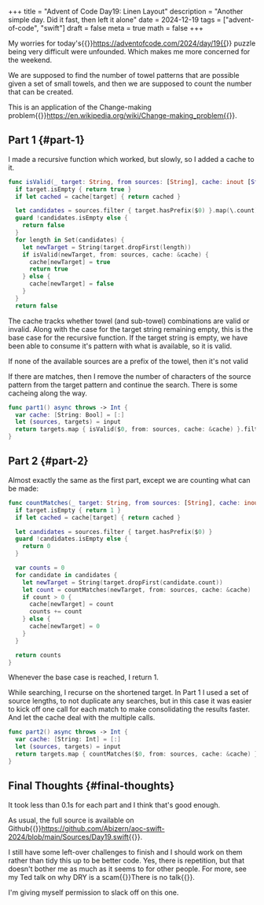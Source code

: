 +++
title = "Advent of Code Day19: Linen Layout"
description = "Another simple day. Did it fast, then left it alone"
date = 2024-12-19
tags = ["advent-of-code", "swift"]
draft = false
meta = true
math = false
+++

My worries for today's{{<marginnote>}}https://adventofcode.com/2024/day/19{{</marginnote>}} puzzle being very difficult were unfounded. Which makes me more concerned for the weekend.

We are supposed to find the number of towel patterns that are possible given a set of small towels, and then we are supposed to count the number that can be created.

This is an application of the Change-making problem{{<marginnote>}}https://en.wikipedia.org/wiki/Change-making_problem{{</marginnote>}}.


## Part 1 {#part-1}

I made a recursive function which worked, but slowly, so I added a cache to it.

```swift
func isValid(_ target: String, from sources: [String], cache: inout [String: Bool]) -> Bool {
  if target.isEmpty { return true }
  if let cached = cache[target] { return cached }

  let candidates = sources.filter { target.hasPrefix($0) }.map(\.count)
  guard !candidates.isEmpty else {
    return false
  }
  for length in Set(candidates) {
    let newTarget = String(target.dropFirst(length))
    if isValid(newTarget, from: sources, cache: &cache) {
      cache[newTarget] = true
      return true
    } else {
      cache[newTarget] = false
    }
  }
  return false
```

The cache tracks whether towel (and sub-towel) combinations are valid or invalid. Along with the case for the target string remaining empty, this is the base case for the recursive function. If the target string is empty, we have been able to consume it's pattern with what is available, so it is valid.

If none of the available sources are a prefix of the towel, then it's not valid

If there are matches, then I remove the number of characters of the source pattern from the target pattern and continue the search. There is some cacheing along the way.

```swift
func part1() async throws -> Int {
  var cache: [String: Bool] = [:]
  let (sources, targets) = input
  return targets.map { isValid($0, from: sources, cache: &cache) }.filter { $0 }.count
}
```


## Part 2 {#part-2}

Almost exactly the same as the first part, except we are counting what can be made:

```swift
func countMatches(_ target: String, from sources: [String], cache: inout [String: Int]) -> Int {
  if target.isEmpty { return 1 }
  if let cached = cache[target] { return cached }

  let candidates = sources.filter { target.hasPrefix($0) }
  guard !candidates.isEmpty else {
    return 0
  }

  var counts = 0
  for candidate in candidates {
    let newTarget = String(target.dropFirst(candidate.count))
    let count = countMatches(newTarget, from: sources, cache: &cache)
    if count > 0 {
      cache[newTarget] = count
      counts += count
    } else {
      cache[newTarget] = 0
    }
  }

  return counts
}
```

Whenever the base case is reached, I return 1.

While searching, I recurse on the shortened target. In Part 1 I used a set of source lengths, to not duplicate any searches, but in this case it was easier to kick off one call for each match to make consolidating the results faster. And let the cache deal with the multiple calls.

```swift
func part2() async throws -> Int {
  var cache: [String: Int] = [:]
  let (sources, targets) = input
  return targets.map { countMatches($0, from: sources, cache: &cache) }.reduce(0, +)
}
```


## Final Thoughts {#final-thoughts}

It took less than 0.1s for each part and I think that's good enough.

As usual, the full source is available on Github{{<marginnote>}}https://github.com/Abizern/aoc-swift-2024/blob/main/Sources/Day19.swift{{</marginnote>}}.

I still have some left-over challenges to finish and I should work on them rather than tidy this up to be better code. Yes, there is repetition, but that doesn't bother me as much as it seems to for other people. For more, see my Ted talk on why DRY is a scam{{<sidenote>}}There is no talk{{</sidenote>}}.

I'm giving myself permission to slack off on this one.

